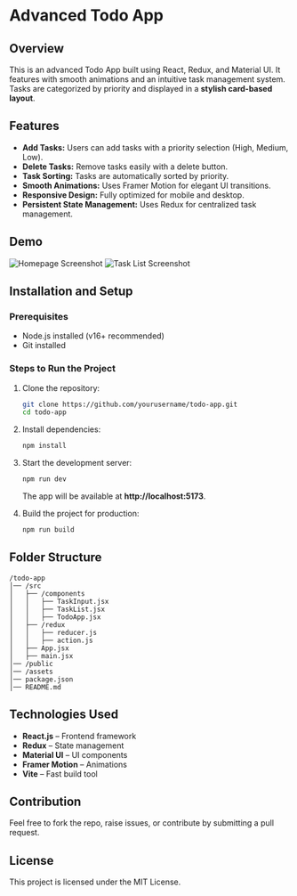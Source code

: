 # Advanced Todo App

## Overview
This is an advanced Todo App built using React, Redux, and Material UI. It features with smooth animations and an intuitive task management system. Tasks are categorized by priority and displayed in a **stylish card-based layout**.

## Features
- **Add Tasks:** Users can add tasks with a priority selection (High, Medium, Low).
- **Delete Tasks:** Remove tasks easily with a delete button.
- **Task Sorting:** Tasks are automatically sorted by priority.
- **Smooth Animations:** Uses Framer Motion for elegant UI transitions.
- **Responsive Design:** Fully optimized for mobile and desktop.
- **Persistent State Management:** Uses Redux for centralized task management.

## Demo
![Homepage Screenshot](https://github.com/user-attachments/assets/3022453b-3311-426e-bb61-482998357f17)
![Task List Screenshot](https://github.com/user-attachments/assets/9461ae14-7c80-4c6e-9d4d-fd19e761054d)

## Installation and Setup
### Prerequisites
- Node.js installed (v16+ recommended)
- Git installed

### Steps to Run the Project
1. Clone the repository:
   ```sh
   git clone https://github.com/yourusername/todo-app.git
   cd todo-app
   ```

2. Install dependencies:
   ```sh
   npm install
   ```

3. Start the development server:
   ```sh
   npm run dev
   ```
   The app will be available at **http://localhost:5173**.

4. Build the project for production:
   ```sh
   npm run build
   ```

## Folder Structure
```
/todo-app
│── /src
│   ├── /components
│   │   ├── TaskInput.jsx
│   │   ├── TaskList.jsx
│   │   ├── TodoApp.jsx
│   ├── /redux
│   │   ├── reducer.js
│   │   ├── action.js
│   ├── App.jsx
│   ├── main.jsx
│── /public
│── /assets
│── package.json
│── README.md
```

## Technologies Used
- **React.js** – Frontend framework
- **Redux** – State management
- **Material UI** – UI components
- **Framer Motion** – Animations
- **Vite** – Fast build tool

## Contribution
Feel free to fork the repo, raise issues, or contribute by submitting a pull request.

## License
This project is licensed under the MIT License.

